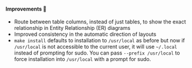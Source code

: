 #### Improvements 🧹

- Route between table columns, instead of just tables, to show the exact relationship in Entity Relationship (ER) diagrams
- Improved consistency in the automatic direction of layouts
- `make install` defaults to installation to `/usr/local` as before but now if `/usr/local` is not accessible to the current user, it will use `~/.local` instead of prompting for sudo. You can pass `--prefix /usr/local` to force installation into `/usr/local` with a prompt for sudo.
